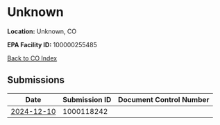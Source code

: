 # Unknown

**Location:** Unknown, CO

**EPA Facility ID:** 100000255485

[Back to CO Index](../../index.md)

## Submissions

| Date | Submission ID | Document Control Number |
|------|--------------|-------------------------|
| [2024-12-10](submissions/1000118242.md) | 1000118242 |  |
